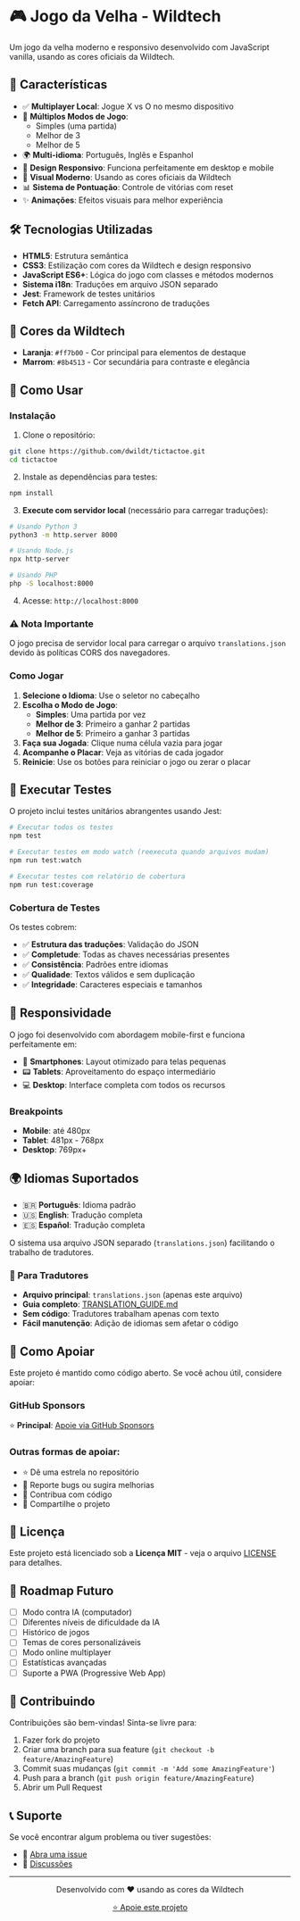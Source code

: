 # 🎮 Jogo da Velha - Wildtech

Um jogo da velha moderno e responsivo desenvolvido com JavaScript vanilla, usando as cores oficiais da Wildtech.

## 🌟 Características

- ✅ **Multiplayer Local**: Jogue X vs O no mesmo dispositivo
- 🎯 **Múltiplos Modos de Jogo**: 
  - Simples (uma partida)
  - Melhor de 3
  - Melhor de 5
- 🌍 **Multi-idioma**: Português, Inglês e Espanhol
- 📱 **Design Responsivo**: Funciona perfeitamente em desktop e mobile
- 🎨 **Visual Moderno**: Usando as cores oficiais da Wildtech
- 📊 **Sistema de Pontuação**: Controle de vitórias com reset
- ✨ **Animações**: Efeitos visuais para melhor experiência

## 🛠️ Tecnologias Utilizadas

- **HTML5**: Estrutura semântica
- **CSS3**: Estilização com cores da Wildtech e design responsivo
- **JavaScript ES6+**: Lógica do jogo com classes e métodos modernos
- **Sistema i18n**: Traduções em arquivo JSON separado
- **Jest**: Framework de testes unitários
- **Fetch API**: Carregamento assíncrono de traduções

## 🎨 Cores da Wildtech

- **Laranja**: `#ff7b00` - Cor principal para elementos de destaque
- **Marrom**: `#8b4513` - Cor secundária para contraste e elegância

## 🚀 Como Usar

### Instalação

1. Clone o repositório:
```bash
git clone https://github.com/dwildt/tictactoe.git
cd tictactoe
```

2. Instale as dependências para testes:
```bash
npm install
```

3. **Execute com servidor local** (necessário para carregar traduções):
```bash
# Usando Python 3
python3 -m http.server 8000

# Usando Node.js
npx http-server

# Usando PHP  
php -S localhost:8000
```

4. Acesse: `http://localhost:8000`

### ⚠️ Nota Importante
O jogo precisa de servidor local para carregar o arquivo `translations.json` devido às políticas CORS dos navegadores.

### Como Jogar

1. **Selecione o Idioma**: Use o seletor no cabeçalho
2. **Escolha o Modo de Jogo**: 
   - **Simples**: Uma partida por vez
   - **Melhor de 3**: Primeiro a ganhar 2 partidas
   - **Melhor de 5**: Primeiro a ganhar 3 partidas
3. **Faça sua Jogada**: Clique numa célula vazia para jogar
4. **Acompanhe o Placar**: Veja as vitórias de cada jogador
5. **Reinicie**: Use os botões para reiniciar o jogo ou zerar o placar

## 🧪 Executar Testes

O projeto inclui testes unitários abrangentes usando Jest:

```bash
# Executar todos os testes
npm test

# Executar testes em modo watch (reexecuta quando arquivos mudam)
npm run test:watch

# Executar testes com relatório de cobertura
npm run test:coverage
```

### Cobertura de Testes

Os testes cobrem:
- ✅ **Estrutura das traduções**: Validação do JSON
- ✅ **Completude**: Todas as chaves necessárias presentes
- ✅ **Consistência**: Padrões entre idiomas
- ✅ **Qualidade**: Textos válidos e sem duplicação
- ✅ **Integridade**: Caracteres especiais e tamanhos

## 📱 Responsividade

O jogo foi desenvolvido com abordagem mobile-first e funciona perfeitamente em:

- 📱 **Smartphones**: Layout otimizado para telas pequenas
- 📟 **Tablets**: Aproveitamento do espaço intermediário  
- 💻 **Desktop**: Interface completa com todos os recursos

### Breakpoints

- **Mobile**: até 480px
- **Tablet**: 481px - 768px
- **Desktop**: 769px+

## 🌍 Idiomas Suportados

- 🇧🇷 **Português**: Idioma padrão
- 🇺🇸 **English**: Tradução completa
- 🇪🇸 **Español**: Tradução completa

O sistema usa arquivo JSON separado (`translations.json`) facilitando o trabalho de tradutores. 

### 📖 Para Tradutores
- **Arquivo principal**: `translations.json` (apenas este arquivo)
- **Guia completo**: [TRANSLATION_GUIDE.md](TRANSLATION_GUIDE.md)
- **Sem código**: Tradutores trabalham apenas com texto
- **Fácil manutenção**: Adição de idiomas sem afetar o código

## 🤝 Como Apoiar

Este projeto é mantido como código aberto. Se você achou útil, considere apoiar:

### GitHub Sponsors
⭐ **Principal**: [Apoie via GitHub Sponsors](https://github.com/sponsors/dwildt)

### Outras formas de apoiar:
- ⭐ Dê uma estrela no repositório
- 🐛 Reporte bugs ou sugira melhorias
- 🔀 Contribua com código
- 📢 Compartilhe o projeto

## 📄 Licença

Este projeto está licenciado sob a **Licença MIT** - veja o arquivo [LICENSE](LICENSE) para detalhes.

## 🚀 Roadmap Futuro

- [ ] Modo contra IA (computador)
- [ ] Diferentes níveis de dificuldade da IA
- [ ] Histórico de jogos
- [ ] Temas de cores personalizáveis
- [ ] Modo online multiplayer
- [ ] Estatísticas avançadas
- [ ] Suporte a PWA (Progressive Web App)

## 🤝 Contribuindo

Contribuições são bem-vindas! Sinta-se livre para:

1. Fazer fork do projeto
2. Criar uma branch para sua feature (`git checkout -b feature/AmazingFeature`)
3. Commit suas mudanças (`git commit -m 'Add some AmazingFeature'`)
4. Push para a branch (`git push origin feature/AmazingFeature`)
5. Abrir um Pull Request

## 📞 Suporte

Se você encontrar algum problema ou tiver sugestões:

- 🐛 [Abra uma issue](https://github.com/dwildt/tictactoe/issues)
- 💬 [Discussões](https://github.com/dwildt/tictactoe/discussions)

---

<div align="center">
  <p>Desenvolvido com ❤️ usando as cores da Wildtech</p>
  <p>
    <a href="https://github.com/sponsors/dwildt">
      ⭐ Apoie este projeto
    </a>
  </p>
</div>